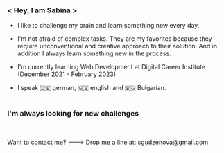 ### < Hey, I am Sabina >

- I like to challenge my brain and learn something new every day.

- I'm not afraid of complex tasks. They are my favorites because they require unconventional and creative approach to their solution. And in addition I always learn something new in the process.

-  I'm currently learning Web Development at Digital Career Institute (December 2021 - February 2023)

- I speak 🇩🇪️ german, 🇬🇧️ english and 🇧🇬 Bulgarian.
<br><br>

### I'm always looking for new challenges
<br>

Want to contact me? ---> Drop me a line at: <sgudzenova@gmail.com>
